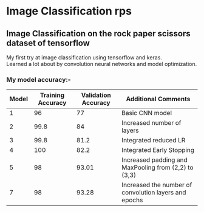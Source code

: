 # Image Classification rps

## Image Classification on the rock paper scissors dataset of tensorflow
My first try at image classification using tensorflow and keras.  
Learned a lot about by convolution neural networks and model optimization.  

### My model accuracy:-

| Model | Training Accuracy | Validation Accuracy | Additional Comments                                   |
|-------|-------------------|---------------------|-------------------------------------------------------|
| 1     | 96                | 77                  | Basic CNN model                                       |
| 2     | 99.8              | 84                  | Increased number of layers                            |
| 3     | 99.8              | 81.2                | Integrated reduced LR                                 |
| 4     | 100               | 82.2                | Integrated Early Stopping                             |
| 5     | 98                | 93.01               | Increased padding and MaxPooling from (2,2) to (3,3)  |
| 7     | 98                | 93.28               | Increased the number of convolution layers and epochs |  





